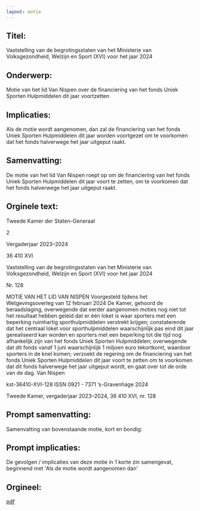 ```yaml
---
layout: motie
---
```

## Titel:
Vaststelling van de begrotingsstaten van het Ministerie van Volksgezondheid, Welzijn en Sport (XVI) voor het jaar 2024
## Onderwerp:
Motie van het lid Van Nispen over de financiering van het fonds Uniek Sporten Hulpmiddelen dit jaar voortzetten 
## Implicaties:
Als de motie wordt aangenomen, dan zal de financiering van het fonds Uniek Sporten Hulpmiddelen dit jaar worden voortgezet om te voorkomen dat het fonds halverwege het jaar uitgeput raakt.
## Samenvatting:
De motie van het lid Van Nispen roept op om de financiering van het fonds Uniek Sporten Hulpmiddelen dit jaar voort te zetten, om te voorkomen dat het fonds halverwege het jaar uitgeput raakt.
## Orginele text:


Tweede Kamer der Staten-Generaal

2

Vergaderjaar 2023–2024

36 410 XVI

Vaststelling van de begrotingsstaten van het
Ministerie van Volksgezondheid, Welzijn en
Sport (XVI) voor het jaar 2024

Nr. 128

MOTIE VAN HET LID VAN NISPEN
Voorgesteld tijdens het Wetgevingsoverleg van 12 februari 2024
De Kamer,
gehoord de beraadslaging,
overwegende dat eerder aangenomen moties nog niet tot het resultaat
hebben geleid dat er één loket is waar sporters met een beperking
ruimhartig sporthulpmiddelen verstrekt krijgen;
constaterende dat het centraal loket voor sporthulpmiddelen
waarschijnlijk pas eind dit jaar gerealiseerd kan worden en sporters met
een beperking tot die tijd nog afhankelijk zijn van het fonds Uniek Sporten
Hulpmiddelen;
overwegende dat dit fonds vanaf 1 juni waarschijnlijk 1 miljoen euro
tekortkomt, waardoor sporters in de knel komen;
verzoekt de regering om de financiering van het fonds Uniek Sporten
Hulpmiddelen dit jaar voort te zetten om te voorkomen dat dit fonds
halverwege het jaar uitgeput wordt,
en gaat over tot de orde van de dag.
Van Nispen

kst-36410-XVI-128
ISSN 0921 - 7371
’s-Gravenhage 2024

Tweede Kamer, vergaderjaar 2023–2024, 36 410 XVI, nr. 128


## Prompt samenvatting:
Samenvatting van bovenstaande motie, kort en bondig:


## Prompt implicaties:
De gevolgen / implicaties van deze motie in 1 korte zin samengevat, beginnend met 'Als de motie wordt aangenomen dan' 

## Orgineel:
[pdf](https://gegevensmagazijn.tweedekamer.nl/OData/v4/2.0/Document(983db3c5-eeb7-475e-aff8-b02cb83b33e7)/resource)
